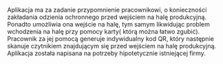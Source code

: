 Aplikacja ma za zadanie przypomnienie pracownikowi, o konieczności zakładania odzienia ochronnego przed wejściem na halę produkcyjną. 
Ponadto umożliwia ona wejście na halę, tym samym likwidując problem wchodzenia na halę przy pomocy karty( którą można łatwo zgubić).
Pracownik za jej pomocą generuje indywidualny kod QR, który następnie skanuje czytnikiem znajdującym się przed wejściem na halę produkcyjną.
Aplikacja została napisana na potrzeby hipotetycznie istniejącej firmy.


